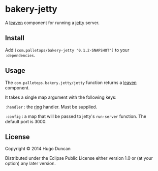 # bakery-jetty

A [leaven][leaven] component for running a [jetty] server.

## Install

Add `[com.palletops/bakery-jetty "0.1.2-SNAPSHOT"]` to your
`:dependencies`.

## Usage

The `com.palletops.bakery.jetty/jetty` function returns a
[leaven][leaven] component.

It takes a single map argument with the following keys:


`:handler`
: the [ring][ring] handler.  Must be supplied.

`:config`
: a map that will be passed to jetty's `run-server` function.  The
  default port is 3000.


## License

Copyright © 2014 Hugo Duncan

Distributed under the Eclipse Public License either version 1.0 or (at
your option) any later version.

[jetty]:http://www.eclipse.org/jetty/ "jetty web server"
[leaven]:https://github.com/palletops/leaven "Leaven component library"
[ring]:https://github.com/ring-clojure/ring "Ring"

